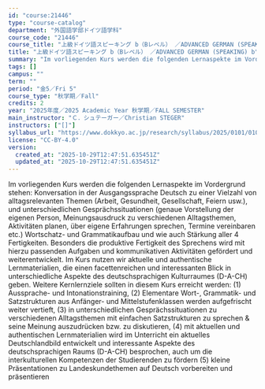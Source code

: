 ```yaml
---
id: "course:21446"
type: "course-catalog"
department: "外国語学部ドイツ語学科"
course_code: "21446"
course_title: "上級ドイツ語スピーキング b（Bレベル） ／ADVANCED GERMAN (SPEAKING) b"
title: "上級ドイツ語スピーキング b（Bレベル） ／ADVANCED GERMAN (SPEAKING) b"
summary: "Im vorliegenden Kurs werden die folgenden Lernaspekte im Vordergrund stehen: Konversation in der Ausgangssprache Deutsch…"
tags: []
campus: ""
term: ""
period: "金5／Fri 5"
course_type: "秋学期／Fall"
credits: 2
year: "2025年度／2025 Academic Year 秋学期／FALL SEMESTER"
main_instructor: "Ｃ．シュテーガー／Christian STEGER"
instructors: ["[]"]
syllabus_url: "https://www.dokkyo.ac.jp/research/syllabus/2025/0101/0101_21446_ja_JP.html"
license: "CC-BY-4.0"
version:
  created_at: "2025-10-29T12:47:51.635451Z"
  updated_at: "2025-10-29T12:47:51.635451Z"
---
```

Im vorliegenden Kurs werden die folgenden Lernaspekte im Vordergrund stehen: Konversation in der Ausgangssprache Deutsch zu einer Vielzahl von alltagsrelevanten Themen (Arbeit, Gesundheit, Gesellschaft, Feiern usw.), und unterschiedlichen Gesprächssituationen (genaue Vorstellung der eigenen Person, Meinungsausdruck zu verschiedenen Alltagsthemen, Aktivitäten planen, über eigene Erfahrungen sprechen, Termine vereinbaren etc.) Wortschatz- und Grammatikaufbau und wie auch Stärkung aller 4 Fertigkeiten. Besonders die produktive Fertigkeit des Sprechens wird mit hierzu passenden Aufgaben und kommunikativen Aktivitäten gefördert und weiterentwickelt. Im Kurs nutzen wir aktuelle und authentische Lernmaterialien, die einen facettenreichen und interessanten Blick in unterschiedliche Aspekte des deutschsprachigen Kulturraumes (D-A-CH) geben. Weitere Kernlernziele sollten in diesem Kurs erreicht werden: (1) Aussprache- und Intonationstraining, (2) Elementare Wort-, Grammatik- und Satzstrukturen aus Anfänger- und Mittelstufenklassen werden aufgefrischt weiter vertieft, (3) in unterschiedlichen Gesprächssituationen zu verschiedenen Alltagsthemen mit einfachen Satzstrukturen zu sprechen & seine Meinung auszudrücken bzw. zu diskutieren, (4) mit aktuellen und authentischen Lernmaterialien wird im Unterricht ein aktuelles Deutschlandbild entwickelt und interessante Aspekte des deutschsprachigen Raums (D-A-CH) besprochen, auch um die interkulturellen Kompetenzen der Studierenden zu fördern (5) kleine Präsentationen zu Landeskundethemen auf Deutsch vorbereiten und präsentieren
